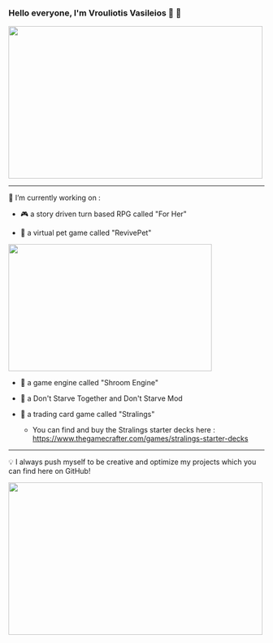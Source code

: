 ### Hello everyone, I'm Vrouliotis Vasileios :dragon: :robot:

<img src="https://64.media.tumblr.com/a6114dccc1506abc069a5cad3c0a435b/tumblr_os821sN1Z31w564ifo1_500.gifv" width="500" height="300" />

<hr>

🔭 I’m currently working on : 

- :video_game:  a story driven turn based RPG called "For Her" 

- :hamster:  a virtual pet game called "RevivePet"

<img src="https://64.media.tumblr.com/31b0fcb17589b0bcf5e0aaf55ccdeba0/59918ea3dd3f30c2-1a/s400x600/cc33a7c1dd4e721b65d4c5d9ecf40b9d3da5d65f.gifv" width="400" height="250"/>

- :space_invader: a game engine called "Shroom Engine"

- :frog: a Don't Starve Together and Don't Starve Mod

- :flower_playing_cards: a trading card game called "Stralings"
  - You can find and buy the Stralings starter decks here : https://www.thegamecrafter.com/games/stralings-starter-decks
 
<hr>

:bulb: I always push myself to be creative and optimize my projects which you can find here on GitHub!

<img src="https://www.cavestory.org/forums/media/looks-like-a-mix-between-a-jellyfish-and-a-contact-lens.2197/full" width="500" height="300" />





